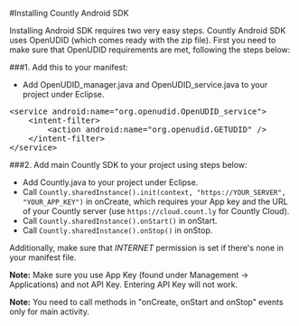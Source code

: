 #Installing Countly Android SDK

Installing Android SDK requires two very easy steps. Countly Android SDK uses OpenUDID (which comes ready with the zip file). First you need to make sure that OpenUDID requirements are met, following the steps below:

###1. Add this to your manifest:

* Add OpenUDID_manager.java and OpenUDID_service.java to your project under Eclipse.

<pre class="prettyprint">
&lt;service android:name=&quot;org.openudid.OpenUDID_service&quot;&gt;
    &lt;intent-filter&gt;
        &lt;action android:name=&quot;org.openudid.GETUDID&quot; /&gt;
    &lt;/intent-filter&gt;
&lt;/service&gt;</pre>

###2. Add main Countly SDK to your project using steps below:

* Add Countly.java to your project under Eclipse.
* Call `Countly.sharedInstance().init(context, "https://YOUR_SERVER", "YOUR_APP_KEY")` in onCreate, which requires your App key and the URL of your Countly server (use `https://cloud.count.ly` for Countly Cloud).
* Call `Countly.sharedInstance().onStart()` in onStart.
* Call `Countly.sharedInstance().onStop()` in onStop.

Additionally, make sure that *INTERNET* permission is set if there's none in your manifest file.

**Note:** Make sure you use App Key (found under Management -> Applications) and not API Key. Entering API Key will not work. 

**Note:** You need to call methods in "onCreate, onStart and onStop" events only for main activity.

